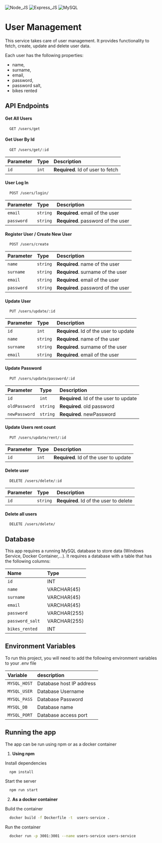 

![Node_JS](https://img.shields.io/badge/Node_JS-black?logo=npm) ![Express_JS](https://img.shields.io/badge/Express_JS-gray?logo=express) ![MySQL](https://img.shields.io/badge/MySQL-white?logo=mysql)

# User Management
This service takes care of user management. It provides functionality to fetch, create, update and delete user data.

Each user has the following properties:
 - name,
 - surname,
 - email, 
 - password,
 - password salt,
 - bikes rented


## API Endpoints

#### Get All Users

```http
  GET /users/get
```

#### Get User By Id

```http
  GET /users/get/:id
```

| Parameter | Type  | Description                       |
| :-------- | :---- | :-------------------------------- |
| `id`      | `int` | **Required**. Id of user to fetch |

#### User Log In

```http
  POST /users/login/
```

| Parameter  | Type     | Description                        |
| :--------- | :------- | :--------------------------------- |
| `email`    | `string` | **Required**. email of the user    |
| `password` | `string` | **Required**. password of the user |

#### Register User / Create New User

```http
  POST /users/create
```

| Parameter  | Type     | Description                        |
| :--------- | :------- | :--------------------------------- |
| `name`     | `string` | **Required**. name of the user     |
| `surname`  | `string` | **Required**. surname of the user  |
| `email`    | `string` | **Required**. email of the user    |
| `password` | `string` | **Required**. password of the user |

#### Update User

```http
  PUT /users/update/:id
```

| Parameter | Type     | Description                            |
| :-------- | :------- | :------------------------------------- |
| `id`      | `int`    | **Required**. Id of the user to update |
| `name`    | `string` | **Required**. name of the user         |
| `surname` | `string` | **Required**. surname of the user      |
| `email`   | `string` | **Required**. email of the user        |

#### Update Password

```http
  PUT /users/update/password/:id
```

| Parameter     | Type     | Description                            |
| :------------ | :------- | :------------------------------------- |
| `id`          | `int`    | **Required**. Id of the user to update |
| `oldPassword` | `string` | **Required**. old password             |
| `newPassword` | `string` | **Required**. newPassword              |

#### Update Users rent count

```http
  PUT /users/update/rent/:id
```

| Parameter | Type  | Description                       |
| :-------- | :---- | :-------------------------------- |
| `id`      | `int` | **Required**. Id of the user to update |

#### Delete user

```http
  DELETE /users/delete/:id
```

| Parameter | Type     | Description                            |
| :-------- | :------- | :------------------------------------- |
| `id`      | `string` | **Required**. Id of the user to delete |

#### Delete all users

```http
  DELETE /users/delete/
```



## Database
This app requires a running MySQL database to store data (Windows Service, Docker Container,...). It requires a database with a table that has the following columns:

| Name             | Type         |
|:-----------------|:-------------|
| `id `            | INT          |
| `name `          | VARCHAR(45)  |
| `surname `       | VARCHAR(45)  |
| `email `         | VARCHAR(45)  |
| `password `      | VARCHAR(255) |
| `password_salt ` | VARCHAR(255) |
| `bikes_rented `  | INT          |

## Environment Variables

To run this project, you will need to add the following environment variables to your .env file

| Variable     | description              |
|:-------------|:-------------------------|
| `MYSQL_HOST` | Database host IP address |
| `MYSQL_USER` | Database Username        |
| `MYSQL_PASS` | Database Password        |
| `MYSQL_DB`   | Database name            |
| `MYSQL_PORT` | Database access port     |


## Running the app
The app can be run using npm or as a docker container

1. **Using npm**

Install dependencies

```bash
  npm install
```

Start the server

```bash
  npm run start
```

2. **As a docker container**

Build the container

```bash
  docker build -f Dockerfile -t  users-service .
```

Run the container

```bash
  docker run -p 3001:3001 --name users-service users-service 
```

